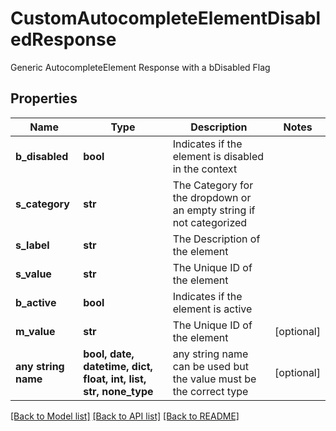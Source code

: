 # CustomAutocompleteElementDisabledResponse

Generic AutocompleteElement Response with a bDisabled Flag

## Properties
Name | Type | Description | Notes
------------ | ------------- | ------------- | -------------
**b_disabled** | **bool** | Indicates if the element is disabled in the context | 
**s_category** | **str** | The Category for the dropdown or an empty string if not categorized | 
**s_label** | **str** | The Description of the element | 
**s_value** | **str** | The Unique ID of the element | 
**b_active** | **bool** | Indicates if the element is active | 
**m_value** | **str** | The Unique ID of the element | [optional] 
**any string name** | **bool, date, datetime, dict, float, int, list, str, none_type** | any string name can be used but the value must be the correct type | [optional]

[[Back to Model list]](../README.md#documentation-for-models) [[Back to API list]](../README.md#documentation-for-api-endpoints) [[Back to README]](../README.md)


